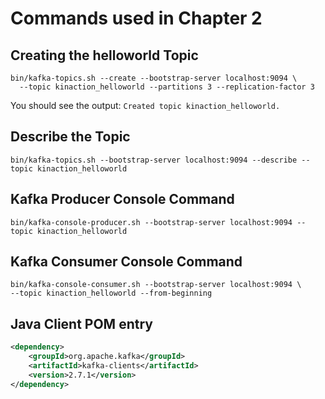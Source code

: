 # Commands used in Chapter 2

## Creating the helloworld Topic

```shell script
bin/kafka-topics.sh --create --bootstrap-server localhost:9094 \
  --topic kinaction_helloworld --partitions 3 --replication-factor 3
```

You should see the output: `Created topic kinaction_helloworld.`

## Describe the Topic

```shell script
bin/kafka-topics.sh --bootstrap-server localhost:9094 --describe --topic kinaction_helloworld
```

## Kafka Producer Console Command

```shell script
bin/kafka-console-producer.sh --bootstrap-server localhost:9094 --topic kinaction_helloworld
```
    
## Kafka Consumer Console Command

```shell script
bin/kafka-console-consumer.sh --bootstrap-server localhost:9094 \
--topic kinaction_helloworld --from-beginning
```
    
## Java Client POM entry

```xml
<dependency>
    <groupId>org.apache.kafka</groupId>
    <artifactId>kafka-clients</artifactId>
    <version>2.7.1</version>
</dependency>
```
